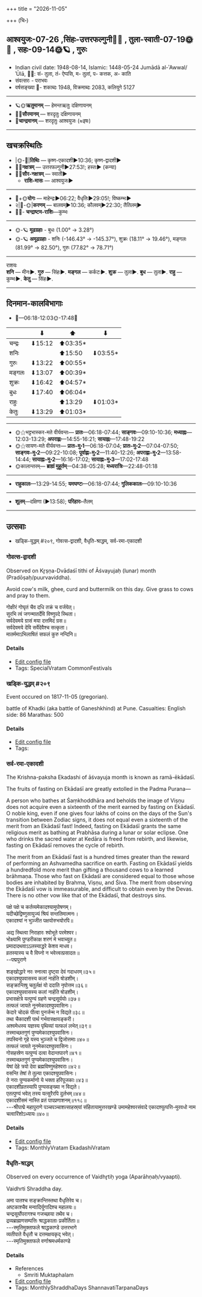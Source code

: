 +++
title = "2026-11-05"

+++
(चि॰)
## आश्वयुजः-07-26  ,सिंहः-उत्तरफल्गुनी🌛🌌  ,  तुला-स्वाती-07-19🌞🌌  ,  सहः-09-14🌞🪐  , गुरुः
- Indian civil date: 1948-08-14, Islamic: 1448-05-24 Jumādā al-ʾAwwal/ʾŪlā, 🌌🌞: सं- तुला, तं- ऐप्पसि, म- तुलां, प- कत्तक, अ- काति
- संवत्सरः - पराभवः
- वर्षसङ्ख्या 🌛- शकाब्दः 1948, विक्रमाब्दः 2083, कलियुगे 5127
___________________
- 🪐🌞**ऋतुमानम्** — हेमन्तऋतुः दक्षिणायनम्
- 🌌🌞**सौरमानम्** — शरदृतुः दक्षिणायनम्
- 🌛**चान्द्रमानम्** — शरदृतुः आश्वयुजः (≈इषः)
___________________


## खचक्रस्थितिः
- |🌞-🌛|**तिथिः** — कृष्ण-एकादशी►10:36; कृष्ण-द्वादशी►  
- 🌌🌛**नक्षत्रम्** — उत्तरफल्गुनी►27:53!; हस्तः► (कन्या)  
- 🌌🌞**सौर-नक्षत्रम्** — स्वाती►  
  - **राशि-मासः** — आश्वयुजः► 
___________________
- 🌛+🌞**योगः** — माहेन्द्रः►06:22; वैधृतिः►29:05!; विष्कम्भः►  
- २|🌛-🌞|**करणम्** — बालवम्►10:36; कौलवम्►22:30; तैतिलम्►  
- 🌌🌛- **चन्द्राष्टम-राशिः**—कुम्भः  
___________________
- 🌞-🪐 **मूढग्रहाः** - बुधः (1.00° → 3.28°)
- 🌞-🪐 **अमूढग्रहाः** - शनिः (-146.43° → -145.37°), शुक्रः (18.11° → 19.46°), मङ्गलः (81.99° → 82.50°), गुरुः (77.82° → 78.71°)
___________________
राशयः  
**शनि** — मीनः►. **गुरु** — सिंहः►. **मङ्गल** — कर्कटः►. **शुक्र** — तुला►. **बुध** — तुला►. **राहु** — कुम्भः►. **केतु** — सिंहः►. 
___________________


## दिनमान-कालविभागाः
- 🌅—06:18-12:03🌞-17:48🌇  

|      |⬇     |⬆     |⬇     |
|------|-----|-----|------|
|चन्द्रः|⬇15:12 |⬆03:35*|     |
|शनिः   |     |⬆15:50 |⬇03:55*|
|गुरुः  |⬇13:22 |⬆00:55*|     |
|मङ्गलः |⬇13:07 |⬆00:39*|     |
|शुक्रः |⬇16:42 |⬆04:57*|     |
|बुधः   |⬇17:40 |⬆06:04*|     |
|राहुः  |     |⬆13:29 |⬇01:03*|
|केतुः  |⬇13:29 |⬆01:03*|     |
___________________
- 🌞⚝भट्टभास्कर-मते वीर्यवन्तः— **प्रातः**—06:18-07:44; **साङ्गवः**—09:10-10:36; **मध्याह्नः**—12:03-13:29; **अपराह्णः**—14:55-16:21; **सायाह्नः**—17:48-19:22  
- 🌞⚝सायण-मते वीर्यवन्तः— **प्रातः-मु॰1**—06:18-07:04; **प्रातः-मु॰2**—07:04-07:50; **साङ्गवः-मु॰2**—09:22-10:08; **पूर्वाह्णः-मु॰2**—11:40-12:26; **अपराह्णः-मु॰2**—13:58-14:44; **सायाह्नः-मु॰2**—16:16-17:02; **सायाह्नः-मु॰3**—17:02-17:48  
- 🌞कालान्तरम्— **ब्राह्मं मुहूर्तम्**—04:38-05:28; **मध्यरात्रिः**—22:48-01:18  
___________________
- **राहुकालः**—13:29-14:55; **यमघण्टः**—06:18-07:44; **गुलिककालः**—09:10-10:36  
___________________
- **शूलम्**—दक्षिणा (►13:58); **परिहारः**–तैलम्  
___________________

## उत्सवाः
- खड्कि-युद्धम् #२०९, गोवत्स-द्वादशी, वैधृति-श्राद्धम्, सर्व-रमा-एकादशी
### गोवत्स-द्वादशी

Observed on Kr̥ṣṇa-Dvādaśī tithi of Āśvayujaḥ (lunar) month (Pradōṣaḥ/puurvaviddha). 

Avoid cow's milk, ghee, curd and buttermilk on this day. Give grass to cows and pray to them.

गोक्षीरं गोघृतं चैव दधि तक्रं च वर्जयेत्।  
सुरभि त्वं जगन्मातर्देवि विष्णुपदे स्थिता।  
सर्वदेवमये ग्रासं मया दत्तमिदं ग्रस॥  
सर्वदेवमये देवि सर्वेदेवैश्च सत्कृता।  
मातर्ममाऽभिलाषितं सफलं कुरु नन्दिनि॥



#### Details
- [Edit config file](https://github.com/jyotisham/adyatithi/blob/master/devatA/misc-fauna/lunar_month/tithi/07/27/gOvatsa-dvAdazI.toml)
- Tags: SpecialVratam CommonFestivals


### खड्कि-युद्धम् #२०९

Event occured on 1817-11-05 (gregorian). 

battle of Khadki (aka battle of Ganeshkhind) at Pune. Casualties:
English side: 86
Marathas: 500

#### Details
- [Edit config file](https://github.com/jyotisham/adyatithi/blob/master/mahApuruSha/xatra-later/gregorian/day/11/05/khaDki-yuddham.toml)
- Tags: 


### सर्व-रमा-एकादशी



The Krishna-paksha Ekadashi of āśvayuja month is known as ramā-ēkādaśī.

The fruits of fasting on Ekādaśī are greatly extolled in the Padma Purana—

A person who bathes at Śaṃkhoddhāra and beholds the image of Viṣṇu does not acquire even a sixteenth of the merit earned by fasting on Ekādaśī. O noble king, even if one gives four lakhs of coins on the days of the Sun's transition between Zodiac signs, it does not equal even a sixteenth of the merit from an Ekādaśī fast! Indeed, fasting on Ekādaśī grants the same religious merit as bathing at Prabhāsa during a lunar or solar eclipse. One who drinks the sacred water at Kedāra is freed from rebirth, and likewise, fasting on Ekādaśī removes the cycle of rebirth. 

The merit from an Ekādaśī fast is a hundred times greater than the reward of performing an Ashvamedha sacrifice on earth. Fasting on Ekādaśī yields a hundredfold more merit than gifting a thousand cows to a learned brāhmaṇa. Those who fast on Ekādaśī are considered equal to those whose bodies are inhabited by Brahma, Viṣṇu, and Śiva. The merit from observing the Ekādaśī vow is immeasurable, and difficult to obtain even by the Devas. There is no other vow like that of the Ekādaśī, that destroys sins.

पक्षे पक्षे च कर्तव्यमेकादश्यामुपोषणम्।  
यदीच्छेद्विष्णुसायुज्यं श्रियं सन्ततिमात्मनः।  
एकादश्यां न भुञ्जीत पक्षयोरुभयोरपि॥  
  
अद्य स्थित्वा निराहारः श्वोभूते परमेश्वर।  
भोक्ष्यामि पुण्डरीकाक्ष शरणं मे भवाच्युत॥  
प्रमादादथवाऽऽलस्याद्धरे केशव माधव।  
व्रतस्यास्य च वै विघ्नो न भवेत्त्वत्प्रसादतः॥  
--पद्मपुराणे  
  
शङ्खोद्धारे नरः स्नात्वा दृष्ट्वा देवं गदाधरम्॥३५॥  
एकादश्युपवासस्य कलां नार्हति षोडशीम्।  
सङ्क्रान्तिषु चतुर्लक्षं यो ददाति नृपोत्तम॥३६॥  
एकादश्युपवासस्य कलां नार्हति षोडशीम्।  
प्रभासक्षेत्रे यत्पुण्यं ग्रहणे चन्द्रसूर्ययोः॥३७॥  
तत्फलं जायते नूनमेकादश्युपवासिनः।  
केदारे चोदकं पीत्वा पुनर्जन्म न विद्यते॥३८॥  
तथा चैकादशी पार्थ गर्भवासक्षयङ्करी।  
अश्वमेधस्य यज्ञस्य पृथिव्यां यत्फलं लभेत्॥३९॥  
तस्माच्छतगुणं पुण्यमेकादश्युपवासिनः।  
तपस्विनो गृहे यस्य भुञ्जते च द्विजोत्तमाः॥४०॥  
तत्फलं जायते नूनमेकादश्युपवासिनः।  
गोसहस्रेण यत्पुण्यं दत्वा वेदान्तपारगे॥४१॥  
तस्माच्छतगुणं पुण्यमेकादश्युपवासिनः।  
येषां देहे त्रयो देवा ब्रह्मविष्णुमहेश्वराः॥४२॥  
वसन्ति तेषां ते तुल्या एकादश्युपवासिनः।  
ते नराः पुण्यकर्माणो ये भक्ता हरिपूजकाः॥४३॥  
एकादशीव्रतस्यापि पुण्यसङ्ख्या न विद्यते।  
एतत्पुण्यं भवेत् तस्य यत्सुरैरपि दुर्लभम्॥४४॥  
एकादशीसमं नास्ति व्रतं पापप्रणाशनम्॥११८॥  
---श्रीपाद्मे महापुराणे पञ्चपञ्चाशत्साहस्र्यां संहितायामुत्तरखण्डे उमामहेश्वरसंवादे एकादश्युत्पत्ति-मुरवधो नाम चत्वारिंशोऽध्यायः॥४०॥



#### Details
- [Edit config file](https://github.com/jyotisham/adyatithi/blob/master/time_focus/monthly/ekAdashI/description_only/ramA-EkAdazI.toml)
- Tags: MonthlyVratam EkadashiVratam


### वैधृति-श्राद्धम्

Observed on every occurrence of Vaidhr̥tiḥ yoga (Aparāhṇaḥ/vyaapti). 

Vaidhrti Shraddha day.

अमा पातश्च सङ्क्रान्तिस्तथा वैधृतिरेव च।  
अष्टकाश्चैव मन्वादिर्युगादिश्च महालयः॥  
चन्द्रसूर्योपरागश्च गजच्छाया तथैव च।  
द्रव्यब्राह्मणसम्पत्तिः श्राद्धकालाः प्रकीर्तिताः॥  
---स्मृतिमुक्ताफले श्राद्धकाण्डे उत्तरभागे  
व्यतीपाते वैधृतौ च दत्तमक्षयकृद् भवेत्।  
---स्मृतिमुक्ताफले वर्णाश्रमधर्मकाण्डे



#### Details
- References
  - Smriti Muktaphalam
- [Edit config file](https://github.com/jyotisham/adyatithi/blob/master/devatA/pitR/sidereal_solar_month/yoga/00/27/vaidhRti-zrAddham.toml)
- Tags: MonthlyShraddhaDays ShannavatiTarpanaDays


